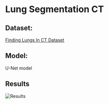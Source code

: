 # Lung Segmentation CT

## Dataset:
  
  [Finding Lungs In CT Dataset](https://www.kaggle.com/kmader/finding-lungs-in-ct-data)
  
  
## Model:
  U-Net model
  
## Results
![Results](/results.png)
  
